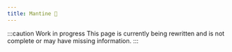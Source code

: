 ```yaml
---
title: Mantine 🚧
---
```


:::caution Work in progress
This page is currently being rewritten and is not complete or may have missing information.
:::
